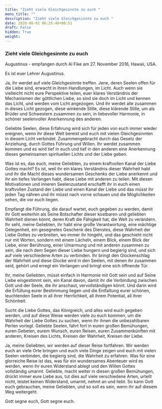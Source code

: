 ```yaml
---
title: "Zieht viele Gleichgesinnte zu euch "
menu_title: ""
description: "Zieht viele Gleichgesinnte zu euch "
date: 2020-08-01 06:25:48+00:51
draft: False
hidden: True
weight:
---
```

### Zieht viele Gleichgesinnte zu euch

Augustinus - empfangen durch Al Fike am 27. November 2016, Hawaii, USA.

Es ist euer Lehrer Augustinus.

Ja, ihr werdet auf viele Gleichgesinnte treffen. Jene, deren Seelen offen für die Liebe sind, erwacht in ihren Handlungen, im Licht. Auch wenn sie vielleicht nicht eure Perspektive teilen, euer klares Verständnis der Mechanismen der göttlichen Liebe, so sind sie doch im Licht und kennen das Licht, und werden vom Licht angezogen. Und ihr werdet alle zusammen in dieses Licht gezogen, diese winkende Stille, diese klärende Stille, um als Brüder und Schwestern zusammen zu sein, in liebevoller Harmonie, in schöner seelenvoller Anerkennung des anderen.

Geliebte Seelen, diese Erfahrung wird sich für jeden von euch immer wieder ereignen, wenn ihr diese Welt bereist und euch mit vielen Gleichgesinnten in diesem Licht verbindet. Zusammengebracht durch das Gesetz der Anziehung, durch Gottes Führung und Willen. Ihr werdet zusammen kommen und es wird tief in euch und tief in den anderen eine Anerkennung dieses gemeinsamen spirituellen Lichts und der Liebe geben.

Was ist es, das euch, meine Geliebten, zu einem kraftvollen Kanal der Liebe Gottes macht? Es ist, weil ihr ein klares Verständnis dieser Wahrheit habt und ihr die Macht dieses wundersamen Geschenks der Liebe anerkennt und ihr ein tiefes Verlangen habt, diese Liebe mit anderen zu teilen. Mit diesen Motivationen und inneren Seelenzustand erschafft ihr in euch einen kraftvollen Zustand der Liebe und einen Kanal der Liebe und das müsst ihr jeden Tag nähren und ihr müsst nach vorne schauen und die Möglichkeiten sehen, die vor euch liegen.

Empfangt die Führung, die darauf wartet, euch gegeben zu werden, damit ihr Gott weiterhin als Seine Botschafter dieser kostbaren und geliebten Wahrheit dienen könnt, deren Kraft die Fähigkeit hat, die Welt zu verändern. Ihr seht, meine Geliebten, ihr habt eine große Verantwortung, eine mächtige Gelegenheit, ein gesegnetes Geschenk des Dienstes, diese Wahrheit der Liebe Gottes zu verbreiten, wo immer ihr hingeht, und das geschieht nicht nur mit Worten, sondern mit einem Lächeln, einem Blick, einem Blick der Liebe, einer Berührung, einer Umarmung und mit anderen zusammen zu sein, die nach dem Segen dieser Liebe hungern und begierig sind, und sich auf viele verschiedene Arten zu verbinden. Ihr bringt den Glockenschlag der Wahrheit und diese Glocke wird in den Seelen, mit denen ihr zusammen seid, gehört und erregt ein Verlangen und bringt eine sich öffnende Tür.

Ihr, meine Geliebten, müsst einfach in Harmonie mit Gott sein und auf Seine Liebe eingestimmt sein, ein Kanal davon, damit ihr die Verbindung zwischen Gott und der Seele, die ihr anschaut, vervollständigen könnt. Und darin wird die Erfüllung eurer Bestimmung liegen und die Entfaltung eurer schönen, leuchtenden Seele in all ihrer Herrlichkeit, all ihrem Potential, all ihrer Schönheit.

Sucht die Liebe Gottes, das Königreich, und alles wird euch gegeben werden, und auf diese Weise werden viele zu euch kommen, um die Wahrheit der Liebe Gottes zu suchen, wenn ihr ihnen die unbezahlbaren Perlen vorlegt. Geliebte Seelen, fahrt fort in euren großen Bemühungen, euren Gebeten, eurem Wunsch, euren Reisen, euren Zusammenkünften mit anderen, Kreisen des Lichts, Kreisen der Wahrheit, Kreisen der Liebe.

Ja, meine Geliebten, wir werden auf dieser Reise fortfahren. Wir werden euch an viele Orte bringen und euch viele Dinge zeigen und euch mit vielen Seelen verbinden, die begierig sind, die Wahrheit zu erfahren. Was für eine glorreiche Reise ist das, was für ein wundersames Abenteuer wird es werden, wenn ihr euren Widerstand ablegt und den Willen Gottes vollständig umarmt. Geliebte, macht weiter in diesen großen Bemühungen, drückt immer eure Liebe aus, tut dies auf viele verschiedene Arten, urteilt nicht, leistet keinen Widerstand, umarmt, nehmt an und liebt. So kann Gott euch gebrauchen, meine Geliebten, und so soll es sein, wenn ihr auf diesem Weg weitergeht.

Gott segne euch, Gott segne euch.
